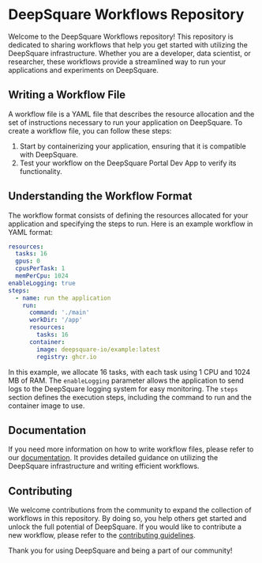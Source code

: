 # DeepSquare Workflows Repository

Welcome to the DeepSquare Workflows repository! This repository is dedicated to sharing workflows that help you get started with utilizing the DeepSquare infrastructure. Whether you are a developer, data scientist, or researcher, these workflows provide a streamlined way to run your applications and experiments on DeepSquare.

## Writing a Workflow File

A workflow file is a YAML file that describes the resource allocation and the set of instructions necessary to run your application on DeepSquare. To create a workflow file, you can follow these steps:

1. Start by containerizing your application, ensuring that it is compatible with DeepSquare.
2. Test your workflow on the DeepSquare Portal Dev App to verify its functionality.

## Understanding the Workflow Format

The workflow format consists of defining the resources allocated for your application and specifying the steps to run. Here is an example workflow in YAML format:

```yaml
resources:
  tasks: 16
  gpus: 0
  cpusPerTask: 1
  memPerCpu: 1024
enableLogging: true
steps:
  - name: run the application
    run:
      command: './main'
      workDir: '/app'
      resources:
        tasks: 16
      container:
        image: deepsquare-io/example:latest
        registry: ghcr.io
```

In this example, we allocate 16 tasks, with each task using 1 CPU and 1024 MB of RAM. The `enableLogging` parameter allows the application to send logs to the DeepSquare logging system for easy monitoring. The `steps` section defines the execution steps, including the command to run and the container image to use.

## Documentation

If you need more information on how to write workflow files, please refer to our [documentation](https://docs.deepsquare.run/docs/deploy-deepsquare/overview). It provides detailed guidance on utilizing the DeepSquare infrastructure and writing efficient workflows.

## Contributing

We welcome contributions from the community to expand the collection of workflows in this repository. By doing so, you help others get started and unlock the full potential of DeepSquare. If you would like to contribute a new workflow, please refer to the [contributing guidelines](CONTRIBUTING.md).

Thank you for using DeepSquare and being a part of our community!
